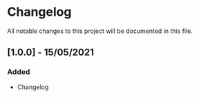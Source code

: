 # Changelog
All notable changes to this project will be documented in this file.

## [1.0.0] - 15/05/2021
### Added
- Changelog